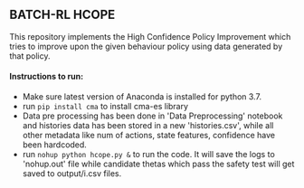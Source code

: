 ## BATCH-RL HCOPE
This repository implements the High Confidence Policy Improvement which tries to improve upon the given
behaviour policy using data generated by that policy.

#### Instructions to run:
- Make sure latest version of Anaconda is installed for python 3.7.
- run 
    ``pip install cma``
    to install cma-es library
- Data pre processing has been done in 'Data Preprocessing' notebook and histories data has been stored
in a new 'histories.csv', while all other metadata like num of actions, state features, confidence have been 
hardcoded.
- run ``nohup python hcope.py &`` to run the code. It will save the logs to 'nohup.out' file while candidate thetas
which pass the safety test will get saved to output/i.csv files.
